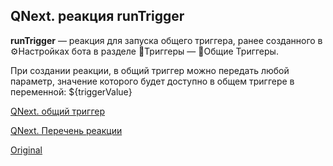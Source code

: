 ## QNext. реакция runTrigger

**runTrigger** — реакция для запуска общего триггера, ранее созданного в ⚙️Настройках бота в разделе 🔗Триггеры — 🔗Общие Триггеры.



При создании реакции, в общий триггер можно передать любой параметр, значение которого будет доступно в общем триггере в переменной: ${triggerValue}



[QNext. общий триггер](/docs-test/triggers)

[QNext. Перечень реакции](/docs-test/reactions)
  
[Original](https://telegra.ph/QNext-admin-reaction-runTrigger-05-09)